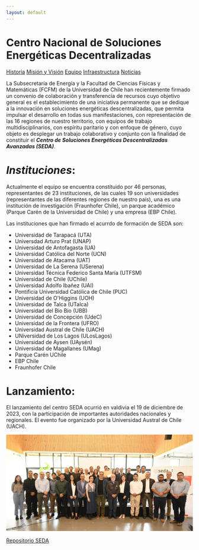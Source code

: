 ```yaml
---
layout: default
---
```


# **Centro Nacional de Soluciones Energéticas Decentralizadas**

[Historia](./Historia.html)  [Misión y Visión](./Mision.html) [Equipo](./Personal.html) [Infraestructura](./Infraestructura.html) [Noticias](./Noticias.html)

La Subsecretaría de Energía y la Facultad de Ciencias Físicas y Matemáticas (FCFM) de la Universidad de Chile han recientemente firmado un convenio de colaboración y transferencia de recursos cuyo objetivo general es el establecimiento de una iniciativa permanente que se dedique a la innovación en soluciones energéticas descentralizadas, que permita impulsar el desarrollo en todas sus manifestaciones, con representación de las 16 regiones de nuestro territorio, con equipos de trabajo multidisciplinarios, con espíritu paritario y con enfoque de género, cuyo objeto es desplegar un trabajo colaborativo y conjunto con la finalidad de constituir el **_Centro de Soluciones Energéticas Descentralizadas Avanzadas (SEDA)_**.

# _Instituciones_:

Actualmente el equipo se encuentra constituido por 46 personas, representantes de 23 instituciones, de las cuales 19 son universidades (representantes de las diferentes regiones de nuestro país), una
es una institución de investigación (Fraunhofer Chile), un parque académico (Parque Carén de la Universidad de Chile) y una empresa (EBP Chile).

Las instituciones que han firmado el acurrdo de formación de SEDA son:

*   Universidad de Tarapacá (UTA)
*   Universdad Arturo Prat (UNAP)
*   Universidad de Antofagasta (UA)
*   Universidad Católica del Norte (UCN)
*   Universidad de Atacama (UAT)
*   Universidad de La Serena (USerena)
*   Universidad Técnica Federico Santa María (UTFSM)
*   Universidad de Chile (UChile)
*   Universidad Adolfo Ibañez (UAI)
*   Pontificia Universidad Católica de Chile (PUC)
*   Universidad de O'Higgins (UOH)
*   Universidad de Talca (UTalca)
*   Universidad del Bio Bio (UBB)
*   Universidad de Concepción (UdeC)
*   Universidad de la Frontera (UFRO)
*   Universidad Austral de Chile (UACH)
*   UNiversidad de Los Lagos (ULosLagos)
*   Universidad de Aysen (UAysén)
*   Universidad de Magallanes (UMag)
*   Parque Carén UChile
*   EBP Chile
*   Fraunhofer Chile

# Lanzamiento:

El lanzamiento del centro SEDA ocurrió en valdivia el 19 de diciembre de 2023, con la participación de importantes autoridades nacionales y regionales.
El evento fue organizado por la Universidad Austral de Chile (UACH).

![Lanzamiento](/assets/img/Lanzamiento_team.jpg)

[Repositorio SEDA](./another-page.html)
